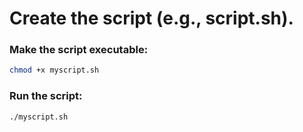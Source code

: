 # Create the script (e.g., script.sh).

### Make the script executable:
```bash
chmod +x myscript.sh
```

### Run the script:
```bash
./myscript.sh
